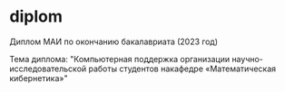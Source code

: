 # diplom
Диплом МАИ по окончанию бакалавриата (2023 год)

Тема диплома: "Компьютерная поддержка организации научно-исследовательской работы студентов накафедре «Математическая кибернетика»"
